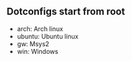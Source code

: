 
## Dotconfigs start from root

 - arch: Arch linux
 - ubuntu: Ubuntu linux
 - gw: Msys2
 - win: Windows
